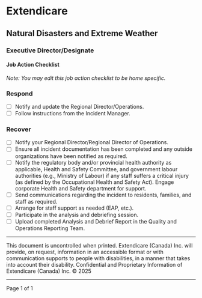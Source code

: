 # Extendicare
## Natural Disasters and Extreme Weather
### Executive Director/Designate
#### Job Action Checklist

*Note: You may edit this job action checklist to be home specific.*

### Respond
- [ ] Notify and update the Regional Director/Operations.
- [ ] Follow instructions from the Incident Manager.

### Recover
- [ ] Notify your Regional Director/Regional Director of Operations.
- [ ] Ensure all incident documentation has been completed and any outside organizations have been notified as required.
- [ ] Notify the regulatory body and/or provincial health authority as applicable, Health and Safety Committee, and government labour authorities (e.g., Ministry of Labour) if any staff suffers a critical injury (as defined by the Occupational Health and Safety Act). Engage corporate Health and Safety department for support.
- [ ] Send communications regarding the incident to residents, families, and staff as required.
- [ ] Arrange for staff support as needed (EAP, etc.).
- [ ] Participate in the analysis and debriefing session.
- [ ] Upload completed Analysis and Debrief Report in the Quality and Operations Reporting Team.

----

This document is uncontrolled when printed. Extendicare (Canada) Inc. will provide, on request, information in an accessible format or with communication supports to people with disabilities, in a manner that takes into account their disability. Confidential and Proprietary Information of Extendicare (Canada) Inc. © 2025

----

Page 1 of 1